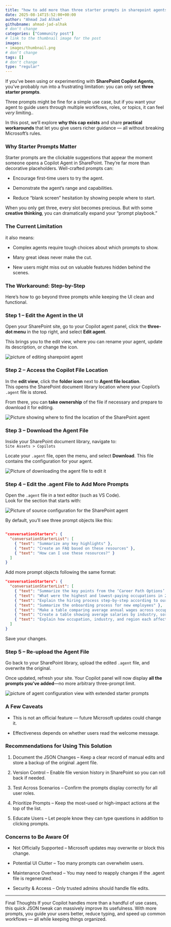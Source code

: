 ```yaml
---
title: "how to add more than three starter prompts in sharepoint agents step-by-step guide"
date: 2025-08-14T15:52:00+00:00
author: "Ahmad Jad Alhak"
githubname: ahmad-jad-alhak
# don't change
categories: ["Community post"]
# link to the thumbnail image for the post
images:
- images/thumbnail.png
# don't change
tags: []
# don't change
type: "regular"
---
```



If you’ve been using or experimenting with **SharePoint Copilot Agents**, you’ve probably run into a frustrating limitation: you can only set **three starter prompts**.

Three prompts might be fine for a simple use case, but if you want your agent to guide users through multiple workflows, roles, or topics, it can feel *very* limiting..

In this post, we’ll explore **why this cap exists** and share **practical workarounds** that let you give users richer guidance — all without breaking Microsoft’s rules.

### **Why Starter Prompts Matter**

Starter prompts are the clickable suggestions that appear the moment someone opens a Copilot Agent in SharePoint. They’re far more than decorative placeholders. Well-crafted prompts can:

* Encourage first-time users to try the agent.
    
* Demonstrate the agent’s range and capabilities.
    
* Reduce “blank screen” hesitation by showing people where to start.
    

When you only get three, every slot becomes precious. But with some **creative thinking**, you can dramatically expand your “prompt playbook.”

### **The Current Limitation**

it also means:

* Complex agents require tough choices about which prompts to show.
    
* Many great ideas never make the cut.
    
* New users might miss out on valuable features hidden behind the scenes.
    

### **The Workaround: Step-by-Step**

Here’s how to go beyond three prompts while keeping the UI clean and functional.

### Step 1 – Edit the Agent in the UI

Open your SharePoint site, go to your Copilot agent panel, click the **three-dot menu** in the top right, and select **Edit agent**.

This brings you to the edit view, where you can rename your agent, update its description, or change the icon.

![picture of editing sharepoint agent](images/blog-image-01.png)

### Step 2 – Access the Copilot File Location

In the **edit view**, click the **folder icon** next to **Agent file location**.  
This opens the SharePoint document library location where your Copilot’s `.agent` file is stored.

From there, you can **take ownership** of the file if necessary and prepare to download it for editing.

![Picture showing where to find the location of the SharePoint agent](images/blog-image-02.png)

### Step 3 – Download the Agent File

Inside your SharePoint document library, navigate to:  
`Site Assets > Copilots`

Locate your `.agent` file, open the menu, and select **Download**. This file contains the configuration for your agent.

![Picture of downloading the agent file to edit it](images/blog-image-03.png)

### Step 4 – Edit the .agent File to Add More Prompts

Open the `.agent` file in a text editor (such as VS Code).  
Look for the section that starts with:

![Picture of source configuration for the SharePoint agent](images/blog-image-04.png)

By default, you’ll see three prompt objects like this:

```json

"conversationStarters": {
  "conversationStarterList": [
    { "text": "Summarize any key highlights" },
    { "text": "Create an FAQ based on these resources" },
    { "text": "How can I use these resources?" }
  ]
}
```

Add more prompt objects following the same format:

```json
"conversationStarters": {
  "conversationStarterList": [
    { "text": "Summarize the key points from the ‘Career Path Options’ document" },
    { "text": "What were the highest and lowest-paying occupations in 2020?" },
    { "text": "Explain the hiring process step-by-step according to our policy" },
    { "text": "Summarize the onboarding process for new employees" },
    { "text": "Make a table comparing average annual wages across occupations, industries, and regions" },
    { "text": "Create a table showing average salaries by industry, sorted from highest to lowest." },
    { "text": "Explain how occupation, industry, and region each affect employee incomes." }
  ]
}
```

Save your changes.

### Step 5 – Re-upload the Agent File

Go back to your SharePoint library, upload the edited `.agent` file, and overwrite the original.

Once updated, refresh your site. Your Copilot panel will now display **all the prompts you’ve added**—no more arbitrary three-prompt limit.

![picture of agent configuration view with extended starter prompts](images/blog-image-05.png)

### **A Few Caveats**

* This is not an official feature — future Microsoft updates could change it.
    
* Effectiveness depends on whether users read the welcome message.
    

### Recommendations for Using This Solution

1. Document the JSON Changes – Keep a clear record of manual edits and store a backup of the original .agent file.
    
2. Version Control – Enable file version history in SharePoint so you can roll back if needed.
    
3. Test Across Scenarios – Confirm the prompts display correctly for all user roles.
    
4. Prioritize Prompts – Keep the most-used or high-impact actions at the top of the list.
    
5. Educate Users – Let people know they can type questions in addition to clicking prompts.
    

### Concerns to Be Aware Of

* Not Officially Supported – Microsoft updates may overwrite or block this change.
    
* Potential UI Clutter – Too many prompts can overwhelm users.
    
* Maintenance Overhead – You may need to reapply changes if the .agent file is regenerated.
    
* Security & Access – Only trusted admins should handle file edits.
    

---

Final Thoughts If your Copilot handles more than a handful of use cases, this quick JSON tweak can massively improve its usefulness. With more prompts, you guide your users better, reduce typing, and speed up common workflows — all while keeping things organized.